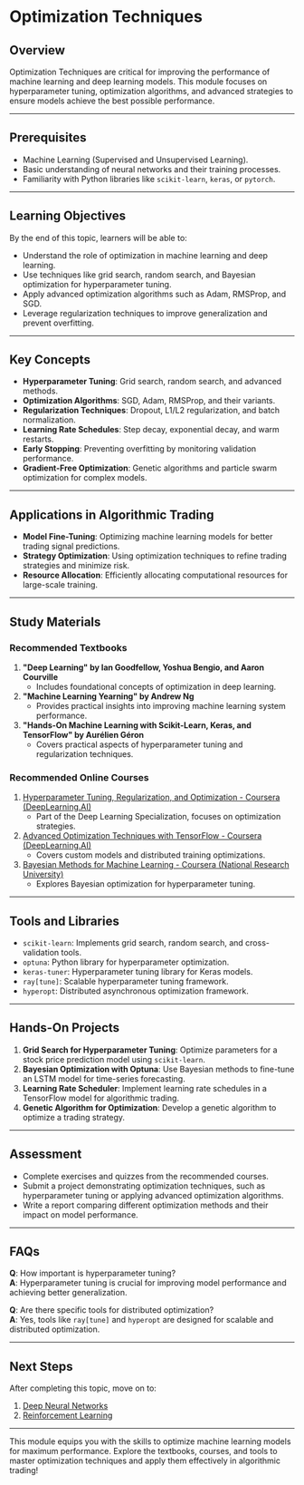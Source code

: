 # Optimization Techniques

## Overview
Optimization Techniques are critical for improving the performance of machine learning and deep learning models. This module focuses on hyperparameter tuning, optimization algorithms, and advanced strategies to ensure models achieve the best possible performance.

---

## Prerequisites
- Machine Learning (Supervised and Unsupervised Learning).
- Basic understanding of neural networks and their training processes.
- Familiarity with Python libraries like `scikit-learn`, `keras`, or `pytorch`.

---

## Learning Objectives
By the end of this topic, learners will be able to:
- Understand the role of optimization in machine learning and deep learning.
- Use techniques like grid search, random search, and Bayesian optimization for hyperparameter tuning.
- Apply advanced optimization algorithms such as Adam, RMSProp, and SGD.
- Leverage regularization techniques to improve generalization and prevent overfitting.

---

## Key Concepts
- **Hyperparameter Tuning**: Grid search, random search, and advanced methods.
- **Optimization Algorithms**: SGD, Adam, RMSProp, and their variants.
- **Regularization Techniques**: Dropout, L1/L2 regularization, and batch normalization.
- **Learning Rate Schedules**: Step decay, exponential decay, and warm restarts.
- **Early Stopping**: Preventing overfitting by monitoring validation performance.
- **Gradient-Free Optimization**: Genetic algorithms and particle swarm optimization for complex models.

---

## Applications in Algorithmic Trading
- **Model Fine-Tuning**: Optimizing machine learning models for better trading signal predictions.
- **Strategy Optimization**: Using optimization techniques to refine trading strategies and minimize risk.
- **Resource Allocation**: Efficiently allocating computational resources for large-scale training.

---

## Study Materials

### Recommended Textbooks
1. **"Deep Learning" by Ian Goodfellow, Yoshua Bengio, and Aaron Courville**
   - Includes foundational concepts of optimization in deep learning.
2. **"Machine Learning Yearning" by Andrew Ng**
   - Provides practical insights into improving machine learning system performance.
3. **"Hands-On Machine Learning with Scikit-Learn, Keras, and TensorFlow" by Aurélien Géron**
   - Covers practical aspects of hyperparameter tuning and regularization techniques.

### Recommended Online Courses
1. [Hyperparameter Tuning, Regularization, and Optimization - Coursera (DeepLearning.AI)](https://www.coursera.org/learn/deep-neural-network)
   - Part of the Deep Learning Specialization, focuses on optimization strategies.
2. [Advanced Optimization Techniques with TensorFlow - Coursera (DeepLearning.AI)](https://www.coursera.org/learn/custom-models-layers-loss-functions-with-tensorflow?specialization=tensorflow-advanced-techniques)
   - Covers custom models and distributed training optimizations.
3. [Bayesian Methods for Machine Learning - Coursera (National Research University)](https://www.coursera.org/learn/bayesian-methods-in-machine-learning)
   - Explores Bayesian optimization for hyperparameter tuning.

---

## Tools and Libraries
- `scikit-learn`: Implements grid search, random search, and cross-validation tools.
- `optuna`: Python library for hyperparameter optimization.
- `keras-tuner`: Hyperparameter tuning library for Keras models.
- `ray[tune]`: Scalable hyperparameter tuning framework.
- `hyperopt`: Distributed asynchronous optimization framework.

---

## Hands-On Projects
1. **Grid Search for Hyperparameter Tuning**: Optimize parameters for a stock price prediction model using `scikit-learn`.
2. **Bayesian Optimization with Optuna**: Use Bayesian methods to fine-tune an LSTM model for time-series forecasting.
3. **Learning Rate Scheduler**: Implement learning rate schedules in a TensorFlow model for algorithmic trading.
4. **Genetic Algorithm for Optimization**: Develop a genetic algorithm to optimize a trading strategy.

---

## Assessment
- Complete exercises and quizzes from the recommended courses.
- Submit a project demonstrating optimization techniques, such as hyperparameter tuning or applying advanced optimization algorithms.
- Write a report comparing different optimization methods and their impact on model performance.

---

## FAQs
**Q**: How important is hyperparameter tuning?  
**A**: Hyperparameter tuning is crucial for improving model performance and achieving better generalization.

**Q**: Are there specific tools for distributed optimization?  
**A**: Yes, tools like `ray[tune]` and `hyperopt` are designed for scalable and distributed optimization.

---

## Next Steps
After completing this topic, move on to:
1. [Deep Neural Networks](../deep-neural-networks/README.md)
2. [Reinforcement Learning](../reinforcement-learning/README.md)

---

This module equips you with the skills to optimize machine learning models for maximum performance. Explore the textbooks, courses, and tools to master optimization techniques and apply them effectively in algorithmic trading!
